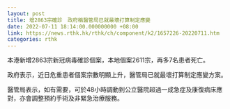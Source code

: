 ```yaml
---
layout: post
title: 增2863宗確診　政府稱醫管局已就最壞打算制定應變
date: 2022-07-11 18:14:00.000000000 +08:00
link: https://news.rthk.hk/rthk/ch/component/k2/1657226-20220711.htm
categories: rthk
---
```


本港新增2863宗新冠病毒確診個案，本地個案2611宗，再多7名患者死亡。

政府表示，近日危重患者個案宗數明顯上升，醫管局已就最壞打算制定應變方案。

醫管局表示，如有需要，可於48小時調動到公立醫院超過一成急症及康復病床應對，亦會調整預約手術及非緊急治療服務。
